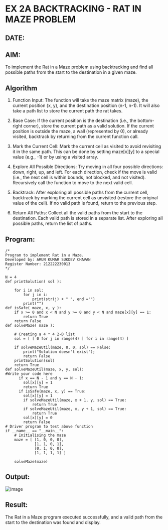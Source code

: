 # EX 2A BACKTRACKING - RAT IN MAZE PROBLEM
## DATE:
## AIM:
To implement the Rat in a Maze problem using backtracking and find all possible paths from the start to the destination in a given maze.
## Algorithm
1. Function Input: The function will take the maze matrix (maze), the current position (x, y), and the destination position (n-1, n-1). It will also take a path list to store the current path the rat takes.

2. Base Case: If the current position is the destination (i.e., the bottom-right corner), store the current path as a valid solution. If the current position is outside the maze, a wall (represented by 0), or already visited, backtrack by returning from the current function call.

3. Mark the Current Cell: Mark the current cell as visited to avoid revisiting it in the same path. This can be done by setting maze[x][y] to a special value (e.g., -1) or by using a visited array.

4.  Explore All Possible Directions: Try moving in all four possible directions: down, right, up, and left. For each direction, check if the move is valid (i.e., the next cell is within bounds, not blocked, and not visited). Recursively call the function to move to the next valid cell.

5. Backtrack: After exploring all possible paths from the current cell, backtrack by marking the current cell as unvisited (restore the original value of the cell). If no valid path is found, return to the previous step.

6. Return All Paths: Collect all the valid paths from the start to the destination. Each valid path is stored in a separate list. After exploring all possible paths, return the list of paths. 
## Program:
```
/*
Program to implement Rat in a Maze.
Developed by: ARUN KUMAR SUKDEV CHAVAN
Register Number: 212222230013
*/
```
```
N = 4
def printSolution( sol ):
     
    for i in sol:
        for j in i:
            print(str(j) + " ", end ="")
        print("")
def isSafe( maze, x, y ):
    if x >= 0 and x < N and y >= 0 and y < N and maze[x][y] == 1:
        return True    
    return False
def solveMaze( maze ):
     
    # Creating a 4 * 4 2-D list
    sol = [ [ 0 for j in range(4) ] for i in range(4) ]
     
    if solveMazeUtil(maze, 0, 0, sol) == False:
        print("Solution doesn't exist");
        return False  
    printSolution(sol)
    return True
def solveMazeUtil(maze, x, y, sol):    
#Write your code here
      if x == N - 1 and y == N - 1:
        sol[x][y] = 1
        return True
      if isSafe(maze, x, y) == True:
        sol[x][y] = 1
        if solveMazeUtil(maze, x + 1, y, sol) == True:
            return True
        if solveMazeUtil(maze, x, y + 1, sol) == True:
            return True
        sol[x][y] = 0
        return False
# Driver program to test above function
if __name__ == "__main__":
    # Initialising the maze
    maze = [ [1, 0, 0, 0],
             [1, 1, 0, 1],
             [0, 1, 0, 0],
             [1, 1, 1, 1] ]
              
    solveMaze(maze)
```
## Output:
![image](https://github.com/user-attachments/assets/4f7fa150-216e-4001-9e69-f5a6be407377)

## Result:
The Rat in a Maze program executed successfully, and a valid path from the start to the destination was found and display.
